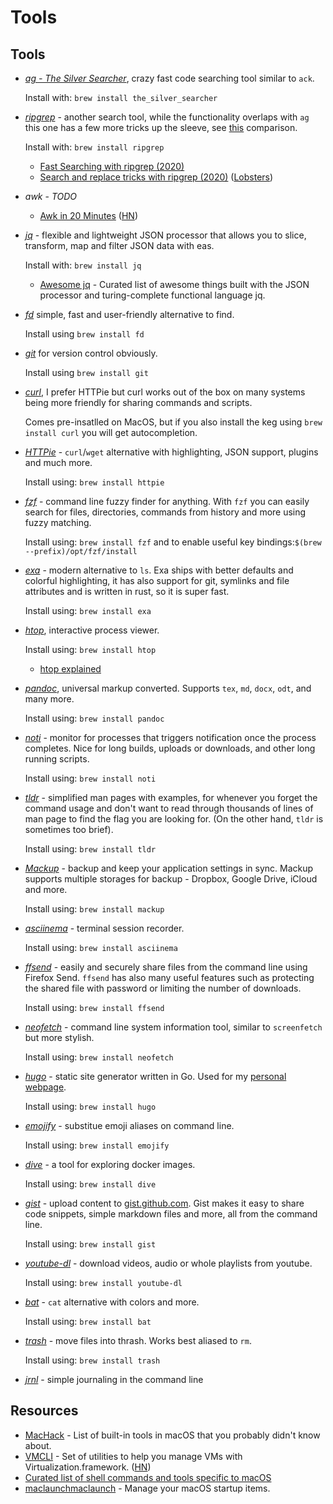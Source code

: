 # Tools

## Tools

- *[ag - The Silver Searcher](https://github.com/ggreer/the_silver_searcher)*,
  crazy fast code searching tool similar to `ack`.

  Install with: `brew install the_silver_searcher`

- *[ripgrep](https://github.com/BurntSushi/ripgrep)* - another search tool,
  while the functionality overlaps with `ag` this one has a few more tricks
  up the sleeve, see [this](https://beyondgrep.com/feature-comparison/) comparison.

  Install with: `brew install ripgrep`

  - [Fast Searching with ripgrep (2020)](https://mariusschulz.com/blog/fast-searching-with-ripgrep)
  - [Search and replace tricks with ripgrep (2020)](https://learnbyexample.github.io/substitution-with-ripgrep/) ([Lobsters](https://lobste.rs/s/tn4olb/search_replace_tricks_with_ripgrep))

- *awk* - _TODO_

  - [Awk in 20 Minutes](https://ferd.ca/awk-in-20-minutes.html) ([HN](https://news.ycombinator.com/item?id=23048054))

- *[jq](https://stedolan.github.io/jq/)* - flexible and lightweight JSON processor
  that allows you to slice, transform, map and filter JSON data with eas.

  Install with: `brew install jq`

  - [Awesome jq](https://github.com/fiatjaf/awesome-jq) - Curated list of awesome things built with the JSON processor and turing-complete functional language jq.

- *[fd](https://github.com/sharkdp/fd)* simple, fast and user-friendly alternative to find.

  Install using `brew install fd`

- *[git](https://github.com/git/git)* for version control obviously.

  Install using `brew install git`

- *[curl](https://curl.se/docs/manpage.html)*, I prefer HTTPie but curl works
  out of the box on many systems being more friendly for sharing commands and
  scripts.

  Comes pre-insatlled on MacOS, but if you also install the keg using
  `brew install curl` you will get autocompletion.

- *[HTTPie](https://httpie.org/)* - `curl`/`wget` alternative with highlighting,
  JSON support, plugins and much more.

  Install using: `brew install httpie`

- *[fzf](https://github.com/junegunn/fzf)* - command line fuzzy finder for anything.
  With `fzf` you can easily search for files, directories, commands from history and more using fuzzy matching.

  Install using: `brew install fzf` and to enable useful key bindings:`$(brew --prefix)/opt/fzf/install`

- *[exa](https://github.com/ogham/exa)* - modern alternative to `ls`.
  Exa ships with better defaults and colorful highlighting, it has also support
  for git, symlinks and file attributes and is written in rust, so it is super fast.

  Install using: `brew install exa`

- *[htop](https://htop.dev/)*, interactive process viewer.

  Install using: `brew install htop`

  - [htop explained](https://peteris.rocks/blog/htop/)

- *[pandoc](https://github.com/jgm/pandoc)*, universal markup converted.
  Supports `tex`, `md`, `docx`, `odt`, and many more.

  Install using: `brew install pandoc`

- *[noti](https://github.com/variadico/noti)* - monitor for processes
  that triggers notification once the process completes.
  Nice for long builds, uploads or downloads, and other long running scripts.

  Install using: `brew install noti`

- *[tldr](https://tldr.sh/)* - simplified man pages with examples, for whenever you forget the command usage and don't want to read through thousands of lines of man page to find the flag you are looking for. (On the other hand, `tldr` is sometimes too brief).

  Install using: `brew install tldr`

- *[Mackup](https://github.com/lra/mackup)* - backup and keep your application settings in sync. Mackup supports multiple storages for backup - Dropbox, Google Drive, iCloud and more.

  Install using: `brew install mackup`

- *[asciinema](https://github.com/asciinema/asciinema)* - terminal session recorder.

  Install using: `brew install asciinema`

- *[ffsend](https://github.com/timvisee/ffsend)* - easily and securely share files from the command line using Firefox Send. `ffsend` has also many useful features such as protecting the shared file with password or limiting the number of downloads.

  Install using: `brew install ffsend`

- *[neofetch](https://github.com/dylanaraps/neofetch)* - command line
  system information tool, similar to `screenfetch` but more stylish.

  Install using: `brew install neofetch`

- *[hugo](https://github.com/gohugoio/hugo)* - static site generator written in Go.
  Used for my [personal webpage](https://dzx.cz).

  Install using: `brew install hugo`

- *[emojify](https://github.com/mrowa44/emojify)* - substitue emoji aliases
  on command line.

  Install using: `brew install emojify`

- *[dive](https://github.com/wagoodman/dive)* - a tool for exploring docker
  images.

  Install using: `brew install dive`

- *[gist](https://github.com/defunkt/gist)* - upload content to [gist.github.com](https://gist.github.com/discover). Gist makes it easy to share code snippets, simple markdown files and more, all from the command line.

  Install using: `brew install gist`

- *[youtube-dl](https://ytdl-org.github.io/youtube-dl/index.html)* - download videos, audio or whole playlists from youtube.

  Install using: `brew install youtube-dl`

- *[bat](notion://www.notion.so/matousdz/Computer-Science-adccc07398e04fe3b6b6b3ac98029f61?p=51166fcb3e3c49f18c0f00fe0586dc08&showMoveTo=true)* - `cat` alternative with colors and more.

  Install using: `brew install bat`

- *[trash](https://github.com/ali-rantakari/trash)* - move files into thrash.
  Works best aliased to `rm`.

  Install using: `brew install trash`

- *[jrnl](https://jrnl.sh/en/stable/)* - simple journaling in the command line

## Resources

- [MacHack](https://github.com/kendfinger/MacHack) - List of built-in tools in macOS that you probably didn't know about.
- [VMCLI](https://github.com/gyf304/vmcli) - Set of utilities to help you manage VMs with Virtualization.framework. ([HN](https://news.ycombinator.com/item?id=25786640))
- [Curated list of shell commands and tools specific to macOS](https://github.com/herrbischoff/awesome-macos-command-line)
- [maclaunchmaclaunch](https://github.com/HazCod/maclaunch) - Manage your macOS startup items.

